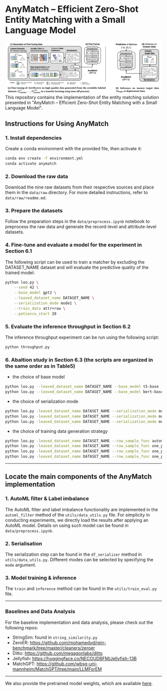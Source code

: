 # AnyMatch – Efficient Zero-Shot Entity Matching with a Small Language Model

![](anymatch.png)
This repository contains the implementation of the entity matching solution presented in "AnyMatch – Efficient Zero-Shot Entity Matching
with a Small Language Model".

## Instructions for Using AnyMatch

### 1. Install dependencies

Create a conda environment with the provided file, then activate it:

```sh
conda env create -f environment.yml
conda activate anymatch
```

### 2. Download the raw data

Download the nine raw datasets from their respective sources and place them in the `data/raw` directory. For more detailed instructions, refer to `data/raw/readme.md`.

### 3. Prepare the datasets

Follow the preparation steps in the `data/preprocess.ipynb` notebook to preprocess the raw data and generate the record-level and attribute-level datasets.

### 4. Fine-tune and evaluate a model for the experiment in Section 6.1

The following script can be used to train a matcher by excluding the DATASET_NAME dataset and will evaluate the predictive quality of the trained model:
```sh
python loo.py \
    --seed 42 \
    --base_model gpt2 \
    --leaved_dataset_name DATASET_NAME \
    --serialization_mode mode1 \
    --train_data attr+row \
    --patience_start 20
```


### 5. Evaluate the inference throughput in Section 6.2

The inference throughput experiment can be run using the following script:
```sh
python throughput.py
```

### 6. Abaltion study in Section 6.3 (the scripts are organized in the same order as in Table5)
* the choice of base model 
```sh
python loo.py --leaved_dataset_name DATASET_NAME --base_model t5-base
python loo.py --leaved_dataset_name DATASET_NAME --base_model bert-base
```
* the choice of serialization mode
```sh
python loo.py -leaved_dataset_name DATASET_NAME --serialization_mode mode4
python loo.py -leaved_dataset_name DATASET_NAME --serialization_mode mode2
python loo.py -leaved_dataset_name DATASET_NAME --serialization_mode mode3
```
* the choice of training data generation strategy
```sh
python loo.py -leaved_dataset_name DATASET_NAME --row_sample_func automl_filter --train_data attr+row
python loo.py -leaved_dataset_name DATASET_NAME --row_sample_func one_pos_two_neg --train_data attr+row
python loo.py -leaved_dataset_name DATASET_NAME --row_sample_func one_pos_two_neg --train_data attr-row
python loo.py -leaved_dataset_name DATASET_NAME --row_sample_func one_pos_two_neg --train_data row
```

---

## Locate the main components of the AnyMatch implementation

### 1. AutoML filter & Label imbalance
The AutoML filter and label imbalance functionality are implemented in the `automl_filter` method of the `utils/data_utils.py` file. For simplicity in conducting experiments, we directly load the results after applying an AutoML model. Details on using such model can be found in `data/preprocess.ipynb`.

### 2. Serialisation
The serialization step can be found in the `df_serializer` method in `utils/data_utils.py`. Different modes can be selected by specifying the `mode` argument.

### 3. Model training & inference
The `train` and `inference` method can be found in the `utils/train_eval.py` file.


---

### Baselines and Data Analysis

For the baseline implementation and data analysis, please check out the following repos:

* StringSim: found in `string_similarity.py`
* ZeroER: https://github.com/mohamedyd/rein-benchmark/tree/master/cleaners/zeroer 
* Ditto: https://github.com/megagonlabs/ditto
* Jellyfish: https://huggingface.co/NECOUDBFM/Jellyfish-13B
* MatchGPT: https://github.com/wbsg-uni-mannheim/MatchGPT/tree/main/LLMForEM

---

We also provide the pretrained model weights, which are available [here](https://drive.google.com/drive/folders/1DpjXyCws02Tj9gvo4xNqhBhImSr7Cpgm?usp=drive_link).
